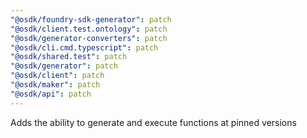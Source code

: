 ```yaml
---
"@osdk/foundry-sdk-generator": patch
"@osdk/client.test.ontology": patch
"@osdk/generator-converters": patch
"@osdk/cli.cmd.typescript": patch
"@osdk/shared.test": patch
"@osdk/generator": patch
"@osdk/client": patch
"@osdk/maker": patch
"@osdk/api": patch
---
```


Adds the ability to generate and execute functions at pinned versions
